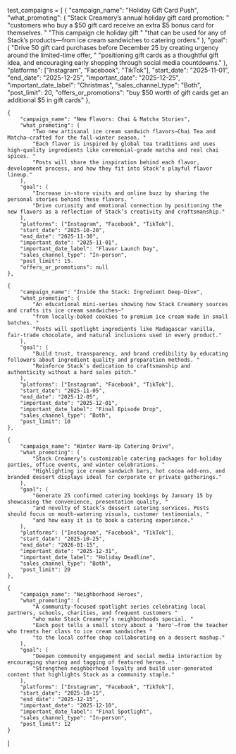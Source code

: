 



test_campaigns = [
    {
        "campaign_name": "Holiday Gift Card Push",
        "what_promoting": (
            "Stack Creamery’s annual holiday gift card promotion: "
            "customers who buy a $50 gift card receive an extra $5 bonus card for themselves. "
            "This campaign cle holiday gift "
            "that can be used for any of Stack’s products—from ice cream sandwiches to catering orders."
        ),
        "goal": (
            "Drive 50 gift card purchases before December 25 by creating urgency around the limited-time offer, "
            "positioning gift cards as a thoughtful gift idea, and encouraging early shopping through social media countdowns."
        ),
        "platforms": ["Instagram", "Facebook", "TikTok"],
        "start_date": "2025-11-01",
        "end_date": "2025-12-25",
        "important_date": "2025-12-25",
        "important_date_label": "Christmas",
        "sales_channel_type": "Both",
        "post_limit": 20,
        "offers_or_promotions": "buy $50 worth of gift cards get an additional $5 in gift cards"
    },

    {
        "campaign_name": "New Flavors: Chai & Matcha Stories",
        "what_promoting": (
            "Two new artisanal ice cream sandwich flavors—Chai Tea and Matcha—crafted for the fall-winter season. "
            "Each flavor is inspired by global tea traditions and uses high-quality ingredients like ceremonial-grade matcha and real chai spices. "
            "Posts will share the inspiration behind each flavor, development process, and how they fit into Stack’s playful flavor lineup."
        ),
        "goal": (
            "Increase in-store visits and online buzz by sharing the personal stories behind these flavors. "
            "Drive curiosity and emotional connection by positioning the new flavors as a reflection of Stack’s creativity and craftsmanship."
        ),
        "platforms": ["Instagram", "Facebook", "TikTok"],
        "start_date": "2025-10-20",
        "end_date": "2025-11-30",
        "important_date": "2025-11-01",
        "important_date_label": "Flavor Launch Day",
        "sales_channel_type": "In-person",
        "post_limit": 15.
        "offers_or_promotions": null
    },

    {
        "campaign_name": "Inside the Stack: Ingredient Deep-Dive",
        "what_promoting": (
            "An educational mini-series showing how Stack Creamery sources and crafts its ice cream sandwiches—"
            "from locally-baked cookies to premium ice cream made in small batches. "
            "Posts will spotlight ingredients like Madagascar vanilla, fair-trade chocolate, and natural inclusions used in every product."
        ),
        "goal": (
            "Build trust, transparency, and brand credibility by educating followers about ingredient quality and preparation methods. "
            "Reinforce Stack’s dedication to craftsmanship and authenticity without a hard sales pitch."
        ),
        "platforms": ["Instagram", "Facebook", "TikTok"],
        "start_date": "2025-11-05",
        "end_date": "2025-12-05",
        "important_date": "2025-12-01",
        "important_date_label": "Final Episode Drop",
        "sales_channel_type": "Both",
        "post_limit": 10
    },

    {
        "campaign_name": "Winter Warm-Up Catering Drive",
        "what_promoting": (
            "Stack Creamery’s customizable catering packages for holiday parties, office events, and winter celebrations. "
            "Highlighting ice cream sandwich bars, hot cocoa add-ons, and branded dessert displays ideal for corporate or private gatherings."
        ),
        "goal": (
            "Generate 25 confirmed catering bookings by January 15 by showcasing the convenience, presentation quality, "
            "and novelty of Stack’s dessert catering services. Posts should focus on mouth-watering visuals, customer testimonials, "
            "and how easy it is to book a catering experience."
        ),
        "platforms": ["Instagram", "Facebook", "TikTok"],
        "start_date": "2025-10-25",
        "end_date": "2026-01-15",
        "important_date": "2025-12-31",
        "important_date_label": "Holiday Deadline",
        "sales_channel_type": "Both",
        "post_limit": 20
    },

    {
        "campaign_name": "Neighborhood Heroes",
        "what_promoting": (
            "A community-focused spotlight series celebrating local partners, schools, charities, and frequent customers "
            "who make Stack Creamery’s neighborhoods special. "
            "Each post tells a small story about a 'hero'—from the teacher who treats her class to ice cream sandwiches "
            "to the local coffee shop collaborating on a dessert mashup."
        ),
        "goal": (
            "Deepen community engagement and social media interaction by encouraging sharing and tagging of featured heroes. "
            "Strengthen neighborhood loyalty and build user-generated content that highlights Stack as a community staple."
        ),
        "platforms": ["Instagram", "Facebook", "TikTok"],
        "start_date": "2025-10-15",
        "end_date": "2025-12-15",
        "important_date": "2025-12-10",
        "important_date_label": "Final Spotlight",
        "sales_channel_type": "In-person",
        "post_limit": 12
    }
]
